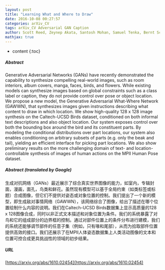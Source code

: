 ```yaml
---
layout: post
title: "Learning What and Where to Draw"
date: 2016-10-08 00:27:57
categories: arXiv_CV
tags: arXiv_CV Adversarial GAN Caption
author: Scott Reed, Zeynep Akata, Santosh Mohan, Samuel Tenka, Bernt Schiele, Honglak Lee
mathjax: true
---
```


* content
{:toc}

##### Abstract
Generative Adversarial Networks (GANs) have recently demonstrated the capability to synthesize compelling real-world images, such as room interiors, album covers, manga, faces, birds, and flowers. While existing models can synthesize images based on global constraints such as a class label or caption, they do not provide control over pose or object location. We propose a new model, the Generative Adversarial What-Where Network (GAWWN), that synthesizes images given instructions describing what content to draw in which location. We show high-quality 128 x 128 image synthesis on the Caltech-UCSD Birds dataset, conditioned on both informal text descriptions and also object location. Our system exposes control over both the bounding box around the bird and its constituent parts. By modeling the conditional distributions over part locations, our system also enables conditioning on arbitrary subsets of parts (e.g. only the beak and tail), yielding an efficient interface for picking part locations. We also show preliminary results on the more challenging domain of text- and location-controllable synthesis of images of human actions on the MPII Human Pose dataset.

##### Abstract (translated by Google)
生成对抗网络（GANs）最近展示了综合真实世界图像的能力，如室内，专辑封面，漫画，面孔，鸟类和鲜花。虽然现有模型可以基于全局约束（如类标签或标题）合成图像，但它们不提供对姿态或对象位置的控制。我们提出了一个新的模型，即生成敌对事情网络（GAWWN），该网络综合了图像，给出了描述在哪个位置绘制什么内容的说明。我们在Caltech-UCSD Birds数据集上显示高质量的128 x 128图像合成，同时以非正式文本描述和对象位置为条件。我们的系统暴露了对鸟和它的组成部分的边界框的控制。通过对部件位置上的条件分布进行建模，我们的系统还能够调节部件的任意子集（例如，只有喙和尾部），从而为拾取部件位置提供高效的接口。我们还展示了在MPII人体姿态数据集上人类活动图像的文本和位置可控合成更具挑战性的领域的初步结果。

##### URL
[https://arxiv.org/abs/1610.02454](https://arxiv.org/abs/1610.02454)

